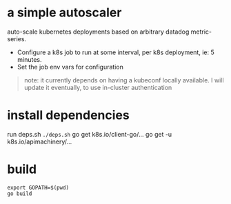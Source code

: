 # a simple autoscaler
auto-scale kubernetes deployments based on arbitrary datadog metric-series.

- Configure a k8s job to run at some interval, per k8s deployment, ie: 5 minutes.
- Set the job env vars for configuration

> note: it currently depends on having a kubeconf locally available.
> I will update it eventually, to use in-cluster authentication

# install dependencies
run deps.sh
`./deps.sh`
go get k8s.io/client-go/...
go get -u k8s.io/apimachinery/...


# build
```
export GOPATH=$(pwd)
go build
```
